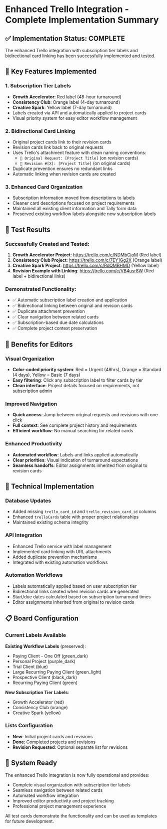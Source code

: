 # Enhanced Trello Integration - Complete Implementation Summary

## ✅ Implementation Status: COMPLETE

The enhanced Trello integration with subscription tier labels and bidirectional card linking has been successfully implemented and tested.

## 🎯 Key Features Implemented

### 1. Subscription Tier Labels
- **Growth Accelerator**: Red label (48-hour turnaround)
- **Consistency Club**: Orange label (4-day turnaround) 
- **Creative Spark**: Yellow label (7-day turnaround)
- Labels created via API and automatically applied to project cards
- Visual priority system for easy editor workflow management

### 2. Bidirectional Card Linking
- Original project cards link to their revision cards
- Revision cards link back to original requests
- Uses Trello's attachment feature with clean naming conventions:
  - `📄 Original Request: [Project Title]` (on revision cards)
  - `🔄 Revision #[X]: [Project Title]` (on original cards)
- Duplicate prevention ensures no redundant links
- Automatic linking when revision cards are created

### 3. Enhanced Card Organization
- Subscription information moved from descriptions to labels
- Cleaner card descriptions focused on project requirements
- Maintained all existing client information and Tally form data
- Preserved existing workflow labels alongside new subscription labels

## 🧪 Test Results

### Successfully Created and Tested:
1. **Growth Accelerator Project**: https://trello.com/c/NDMbCjoM (Red label)
2. **Consistency Club Project**: https://trello.com/c/7EY1Gg2X (Orange label)
3. **Creative Spark Project**: https://trello.com/c/RdQMBHMD (Yellow label)
4. **Revision Example with Linking**: https://trello.com/c/VB4usr8W (Red label + bidirectional links)

### Demonstrated Functionality:
- ✅ Automatic subscription label creation and application
- ✅ Bidirectional linking between original and revision cards
- ✅ Duplicate attachment prevention
- ✅ Clear navigation between related cards
- ✅ Subscription-based due date calculations
- ✅ Complete project context preservation

## 🚀 Benefits for Editors

### Visual Organization
- **Color-coded priority system**: Red = Urgent (48hrs), Orange = Standard (4 days), Yellow = Basic (7 days)
- **Easy filtering**: Click any subscription label to filter cards by tier
- **Clean interface**: Project details focused on requirements, not subscription admin

### Improved Navigation
- **Quick access**: Jump between original requests and revisions with one click
- **Full context**: See complete project history and requirements
- **Efficient workflow**: No manual searching for related cards

### Enhanced Productivity
- **Automated workflow**: Labels and links applied automatically
- **Clear priorities**: Visual indication of turnaround expectations
- **Seamless handoffs**: Editor assignments inherited from original to revision cards

## 🔧 Technical Implementation

### Database Updates
- Added missing `trello_card_id` and `trello_revision_card_id` columns
- Enhanced `trelloCards` table with proper project relationships
- Maintained existing schema integrity

### API Integration
- Enhanced Trello service with label management
- Implemented card linking with URL attachments
- Added duplicate prevention mechanisms
- Integrated with existing automation workflows

### Automation Workflows
- Labels automatically applied based on user subscription tier
- Bidirectional links created when revision cards are generated
- Start/due dates calculated based on subscription turnaround times
- Editor assignments inherited from original to revision cards

## 📋 Board Configuration

### Current Labels Available
**Existing Workflow Labels** (preserved):
- Paying Client - One Off (green_dark)
- Personal Project (purple_dark)
- Trial Client (blue)
- Large Recurring Paying Client (green_light)
- Prospective Client (black_dark)
- Recurring Paying Client (green)

**New Subscription Tier Labels**:
- Growth Accelerator (red)
- Consistency Club (orange)
- Creative Spark (yellow)

### Lists Configuration
- **New**: Initial project cards and revisions
- **Done**: Completed projects and revisions
- **Revision Requested**: Optional separate list for revisions

## 🎉 System Ready

The enhanced Trello integration is now fully operational and provides:
- Complete visual organization with subscription tier labels
- Seamless navigation between related cards
- Automated workflow integration
- Improved editor productivity and project tracking
- Professional project management experience

All test cards demonstrate the functionality and can be used as templates for future development.